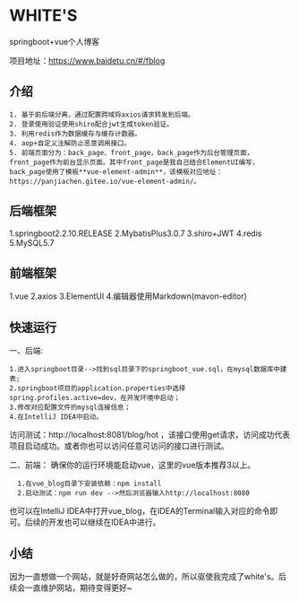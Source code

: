 # WHITE'S
springboot+vue个人博客

项目地址：https://www.baidetu.cn/#/fblog

## 介绍 
```
1. 基于前后端分离，通过配置跨域将axios请求转发到后端。
2. 登录使用验证使用shiro配合jwt生成token验证。
3. 利用redis作为数据缓存与缓存计数器。
4. aop+自定义注解防止恶意调用接口。
5. 前端页面分为：back_page、front_page，back_page作为后台管理页面，front_page作为前台显示页面。其中front_page是我自己结合ElementUI编写，back_page使用了模板**vue-element-admin**，该模板对应地址：https://panjiachen.gitee.io/vue-element-admin/。

```

## 后端框架
1.springboot2.2.10.RELEASE
2.MybatisPlus3.0.7
3.shiro+JWT
4.redis
5.MySQL5.7

## 前端框架
1.vue
2.axios
3.ElementUI
4.编辑器使用Markdown(mavon-editor)

## 快速运行  
  
一、后端:
```
1.进入springboot目录-->找到sql目录下的springboot_vue.sql，在mysql数据库中建表;
2.springboot项目的application.properties中选择spring.profiles.active=dev，在开发环境中启动；
3.修改对应配置文件的mysql连接信息；
4.在IntelliJ IDEA中启动。
```

访问测试：http://localhost:8081/blog/hot ，该接口使用get请求，访问成功代表项目启动成功。或者你也可以访问任意可访问的接口进行测试。

二、前端：
确保你的运行环境能启动vue，这里的vue版本推荐3以上。

```
  1.在vue_blog目录下安装依赖：npm install
  2.启动测试：npm run dev -->然后浏览器输入http://localhost:8080
```
也可以在IntelliJ IDEA中打开vue_blog，在IDEA的Terminal输入对应的命令即可。后续的开发也可以继续在IDEA中进行。
  
## 小结
因为一直想做一个网站，就是好奇网站怎么做的，所以驱使我完成了white's。后续会一直维护网站，期待变得更好~





